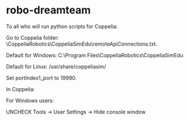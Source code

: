 # robo-dreamteam

To all who will run python scripts for Coppelia:

Go to Coppelia folder: \CoppeliaRobotics\CoppeliaSimEdu\remoteApiConnections.txt.

Default for Windows: C:\Program Files\CoppeliaRobotics\CoppeliaSimEdu

Default for Linux: /usr/share/coppeliasim/

Set portIndex1_port to 19990.


In Coppelia:

For Windows users:

UNCHECK Tools -> User Settings -> Hide console window
